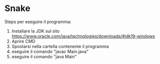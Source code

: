 # Snake
Steps per eseguire il programma:
1. Installare la JDK sul sito https://www.oracle.com/java/technologies/downloads/#jdk19-windows
2. Aprire CMD
3. Spostarsi nella cartella contenente il programma
4. eseguire il comando "javac Main.java"
5. eseguire il comando "java Main"
